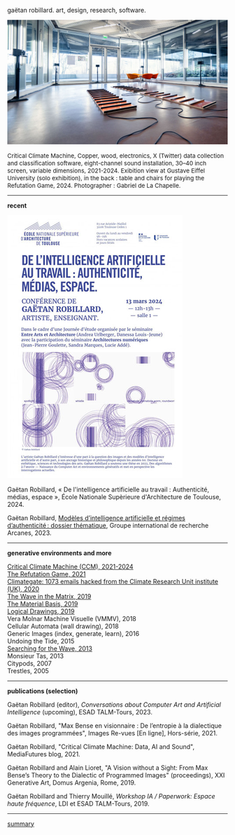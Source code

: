 <!-- keywords: Gaëtan Robillard, de Robillard, art, research, software, teaching, exhibition, recherche, logiciel, enseignement, exposition, s+t+arts prize, le fresnoy, inrev, crilcq, université gustave eiffel, des algorithmes à l'oeuvre, computer art, environnements génératifs, apprentissage profond, intelligence artificielle, algorithms at work, generative environments, deep learning, artificial intelligence -->

gaëtan robillard. art, design, research, software.

[![gaëtan robillard, critical climate machine)](img/gaetan-robillard-critical-climate-machine-2024.jpg)](img/gaetan-robillard-critical-climate-machine-2024.jpg)

<span style="font-size:10pt">Critical Climate Machine, Copper, wood, electronics, X (Twitter) data collection and classification software, eight-channel sound installation, 30–40 inch screen, variable dimensions, 2021-2024. Exibition view at Gustave Eiffel University (solo exhibition), in the back : table and chairs for playing the Refutation Game, 2024. Photographer : Gabriel de La Chapelle.</span>

-----------------

**recent**

![Conférence à l'ENSA](/img/gaetan-robillard-ia-au-travail-conference-smal.jpg)

Gaëtan Robillard, « De l'intelligence artificielle au travail : Authenticité, médias, espace », École Nationale Supèrieure d'Architecture de Toulouse, 2024. 

Gaëtan Robillard, [Modèles d’intelligence artificielle et régimes d’authenticité : dossier thématique](https://edisem.arcanes.ca/omk/s/miara), Groupe international de recherche Arcanes, 2023.

-----------------

**generative environments and more**

[Critical Climate Machine (CCM), 2021-2024](ccm.md)  
[The Refutation Game, 2021](rg.md)  
[Climategate: 1073 emails hacked from the Climate Research Unit institute (UK), 2020](img/gaetan-robillard-climate-gate-2020.jpg)  
[The Wave in the Matrix, 2019](img/gaetan-robillard-the-wave-in-the-matrix-2019.jpg)  
[The Material Basis, 2019](img/gaetan-robillard-the-material-basis-2019.jpg)  
[Logical Drawings, 2019](img/gaetan-robillard-logical-drawings-2019.jpg)  
Vera Molnar Machine Visuelle (VMMV), 2018  
Cellular Automata (wall drawing), 2018  
Generic Images (index, generate, learn), 2016  
Undoing the Tide, 2015  
[Searching for the Wave, 2013](img/gaetan-robillard-en-recherchant-la-vague-palais-de-tokyo-2015.jpg)  
Monsieur Tas, 2013  
Citypods, 2007  
Trestles, 2005

-----------------

**publications (selection)**

Gaëtan Robillard (editor), *Conversations about Computer Art and Artificial Intelligence* (upcoming), ESAD TALM-Tours, 2023.

Gaëtan Robillard, "Max Bense en visionnaire : De l’entropie à la dialectique des images programmées", Images Re-vues [En ligne], Hors-série, 2021.

Gaëtan Robillard, "Critical Climate Machine: Data, AI and Sound", MediaFutures blog, 2021.

Gaëtan Robillard and Alain Lioret, "A Vision without a Sight: From Max Bense’s Theory to the Dialectic of Programmed Images" (proceedings), XXI Generative Art, Domus Argenia, Rome, 2019.

Gaëtan Robillard and Thierry Mouillé, *Workshop IA / Paperwork: Espace haute fréquence*, LDI et ESAD TALM-Tours, 2019.

-----------------

[summary](summary.md)

<!-- **softwares (selection)**

[Critical Climate Machine, Python, Intelligent Museum Residency, ZKM/Hertz-Lab, 2022.](https://git.zkm.de/Hertz-Lab/Research/intelligent-museum/residencies/gaetan-robillard/critical-climate-machine)

[PaperWork, JavaScript, IMAC engineer program, Université Gustave Eiffel, 2019.](https://github.com/robillardstudio/Paperwork)

[Generic Images, C++, IMAC engineer program, Université Gustave Eiffel, 2017.](https://github.com/robillardstudio/Images-Generiques) -->


